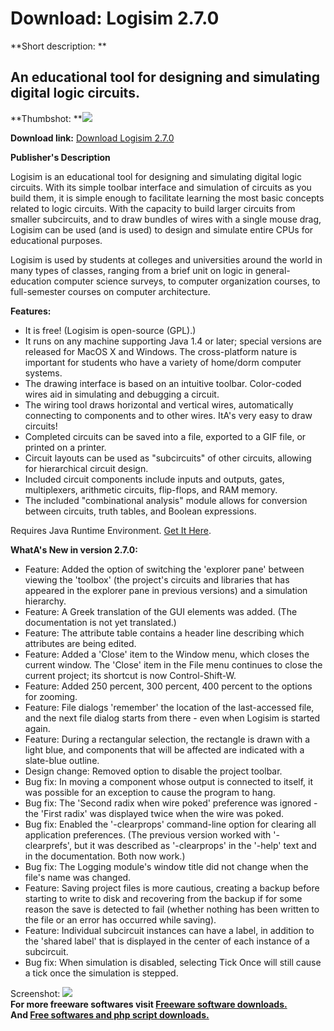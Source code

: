 # Download: Logisim 2.7.0

**Short description: **

## An educational tool for designing and simulating digital logic circuits.

  
**Thumbshot: **![](http://www.freewarefiles.com/screenshot/logism_md.jpg)   
  
**Download link:** [Download Logisim 2.7.0](http://freesoftwares.boysofts.com/Logisim_program_55775.html)  
  

**Publisher's Description**  
  

Logisim is an educational tool for designing and simulating digital logic
circuits. With its simple toolbar interface and simulation of circuits as you
build them, it is simple enough to facilitate learning the most basic concepts
related to logic circuits. With the capacity to build larger circuits from
smaller subcircuits, and to draw bundles of wires with a single mouse drag,
Logisim can be used (and is used) to design and simulate entire CPUs for
educational purposes.

Logisim is used by students at colleges and universities around the world in
many types of classes, ranging from a brief unit on logic in general-education
computer science surveys, to computer organization courses, to full-semester
courses on computer architecture.

**Features:**

  * It is free! (Logisim is open-source (GPL).) 
  * It runs on any machine supporting Java 1.4 or later; special versions are released for MacOS X and Windows. The cross-platform nature is important for students who have a variety of home/dorm computer systems. 
  * The drawing interface is based on an intuitive toolbar. Color-coded wires aid in simulating and debugging a circuit. 
  * The wiring tool draws horizontal and vertical wires, automatically connecting to components and to other wires. ItA's very easy to draw circuits! 
  * Completed circuits can be saved into a file, exported to a GIF file, or printed on a printer. 
  * Circuit layouts can be used as "subcircuits" of other circuits, allowing for hierarchical circuit design. 
  * Included circuit components include inputs and outputs, gates, multiplexers, arithmetic circuits, flip-flops, and RAM memory. 
  * The included "combinational analysis" module allows for conversion between circuits, truth tables, and Boolean expressions. 

Requires Java Runtime Environment. [Get It
Here](http://www.java.com/en/download/manual.jsp).

**WhatA's New in version 2.7.0:**

  * Feature: Added the option of switching the 'explorer pane' between viewing the 'toolbox' (the project's circuits and libraries that has appeared in the explorer pane in previous versions) and a simulation hierarchy. 
  * Feature: A Greek translation of the GUI elements was added. (The documentation is not yet translated.) 
  * Feature: The attribute table contains a header line describing which attributes are being edited. 
  * Feature: Added a 'Close' item to the Window menu, which closes the current window. The 'Close' item in the File menu continues to close the current project; its shortcut is now Control-Shift-W. 
  * Feature: Added 250 percent, 300 percent, 400 percent to the options for zooming. 
  * Feature: File dialogs 'remember' the location of the last-accessed file, and the next file dialog starts from there - even when Logisim is started again. 
  * Feature: During a rectangular selection, the rectangle is drawn with a light blue, and components that will be affected are indicated with a slate-blue outline. 
  * Design change: Removed option to disable the project toolbar. 
  * Bug fix: In moving a component whose output is connected to itself, it was possible for an exception to cause the program to hang. 
  * Bug fix: The 'Second radix when wire poked' preference was ignored - the 'First radix' was displayed twice when the wire was poked. 
  * Bug fix: Enabled the '-clearprops' command-line option for clearing all application preferences. (The previous version worked with '-clearprefs', but it was described as '-clearprops' in the '-help' text and in the documentation. Both now work.) 
  * Bug fix: The Logging module's window title did not change when the file's name was changed. 
  * Feature: Saving project files is more cautious, creating a backup before starting to write to disk and recovering from the backup if for some reason the save is detected to fail (whether nothing has been written to the file or an error has occurred while saving). 
  * Feature: Individual subcircuit instances can have a label, in addition to the 'shared label' that is displayed in the center of each instance of a subcircuit. 
  * Bug fix: When simulation is disabled, selecting Tick Once will still cause a tick once the simulation is stepped. 

  
  
Screenshot: ![](http://www.freewarefiles.com/screenshot/logism.jpg)  
**For more freeware softwares visit [Freeware software downloads.](http://freesoftwares.boysofts.com/)**   
**And [Free softwares and php script downloads.](http://www.boysofts.com/)**

